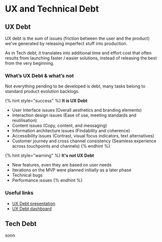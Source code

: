 # UX and Technical Debt

## UX Debt

UX debt is the sum of issues (friction between the user and the product) we've generated by releasing imperfect stuff into production.

As in Tech debt, it translates into additional time and effort cost that often results from launching faster / easier solutions, instead of releasing the best from the very beginning.

### What’s UX Debt & what’s not

Not everything pending to be developed is debt, many tasks belong to standard product evolution backlogs.

{% hint style="success" %}
**It is UX Debt**

* User Interface issues (Overall aesthetics and branding elements)
* Interaction design issues (Ease of use, meeting standards and reutilisation)
* Content issues (Copy, content, and messaging)
* Information architecture issues (Findability and coherence)
* Accessibility issues (Contrast, visual focus indicators, text alternatives)
* Customer journey and cross channel consistency (Seamless experience across touchpoints and channels)
{% endhint %}

{% hint style="warning" %}
**It's not UX Debt**

* New features, even they are based on user needs
* Iterations on the MVP were planned initially as a later phase
* Technical bugs
* Performance issues
{% endhint %}

### Useful links

* [UX Debt presentation](https://docs.google.com/presentation/d/1jXmYsIEBYLRWkhUdFeNZWGcoie4H-R9--iQQ5FwCgNY/edit#slide=id.ga3961f9851\_0\_1451)
* [UX Debt dashboard](https://jira.scmspain.com/secure/Dashboard.jspa?selectPageId=30123)

## Tech Debt

soon
